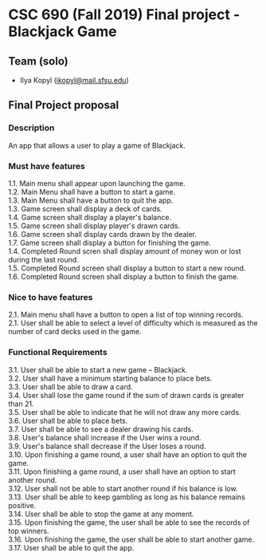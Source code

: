 # CSC 690 (Fall 2019) Final project - Blackjack Game

## Team (solo)
- Ilya Kopyl (ikopyl@mail.sfsu.edu)


## Final Project proposal
### Description
An app that allows a user to play a game of Blackjack.

### Must have features
1.1. Main menu shall appear upon launching the game.    
1.2. Main Menu shall have a button to start a game.    
1.3. Main Menu shall have a button to quit the app.    
1.3. Game screen shall display a deck of cards.    
1.4. Game screen shall display a player's balance.    
1.5. Game screen shall display player's drawn cards.    
1.6. Game screen shall display cards drawn by the dealer.    
1.7. Game screen shall display a button for finishing the game.    
1.4. Completed Round scren shall display amount of money won or lost during the last round.    
1.5. Completed Round screen shall display a button to start a new round.    
1.6. Completed Round screen shall display a button to finish the game.    

### Nice to have features
2.1. Main menu shall have a button to open a list of top winning records.    
2.1. User shall be able to select a level of difficulty which is measured as the number of card decks used in the game.    


### Functional Requirements
3.1. User shall be able to start a new game – Blackjack.    
3.2. User shall have a minimum starting balance to place bets.    
3.3. User shall be able to draw a card.    
3.4. User shall lose the game round if the sum of drawn cards is greater than 21.    
3.5. User shall be able to indicate that he will not draw any more cards.    
3.6. User shall be able to place bets.    
3.7. User shall be able to see a dealer drawing his cards.    
3.8. User's balance shall increase if the User wins a round.    
3.9. User's balance shall decrease if the User loses a round.    
3.10. Upon finishing a game round, a user shall have an option to quit the game.    
3.11. Upon finishing a game round, a user shall have an option to start another round.    
3.12. User shall not be able to start another round if his balance is low.    
3.13. User shall be able to keep gambling as long as his balance remains positive.    
3.14. User shall be able to stop the game at any moment.    
3.15. Upon finishing the game, the user shall be able to see the records of top winners.    
3.16. Upon finishing the game, the user shall be able to start another game.    
3.17. User shall be able to quit the app.    
